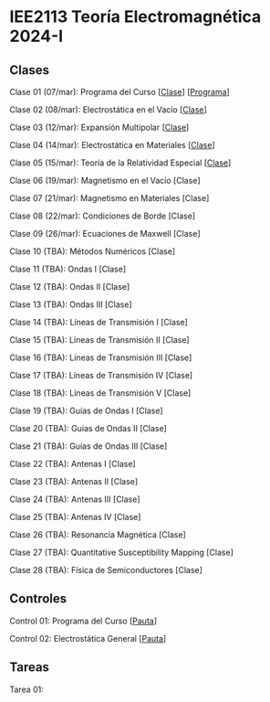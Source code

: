 # IEE2113 Teoría Electromagnética 2024-I

## Clases
Clase 01 (07/mar): Programa del Curso 
[[Clase](https://github.com/jisilva8/IEE2113_2024_01/blob/main/Clases/Clase01-Programa.pdf)]
[[Programa](https://github.com/jisilva8/IEE2113_2024_01/blob/main/Administrativo/programa_curso_v1.pdf)]

Clase 02 (08/mar): Electrostática en el Vacío 
[[Clase](https://github.com/jisilva8/IEE2113_2024_01/blob/main/Clases/Clase02-ElectroEnVacio.pdf)]

Clase 03 (12/mar): Expansión Multipolar 
[[Clase](https://github.com/jisilva8/IEE2113_2024_01/blob/main/Clases/Clase03-ExpansionMultipolar.pdf)]

Clase 04 (14/mar): Electrostática en Materiales 
[[Clase](https://github.com/jisilva8/IEE2113_2024_01/blob/main/Clases/Clase04-ElectroEnMateriales.pdf)]

Clase 05 (15/mar): Teoría de la Relatividad Especial 
[[Clase](https://github.com/jisilva8/IEE2113_2024_01/blob/main/Clases/Clase05-RelatividadEspecial.pdf)]

Clase 06 (19/mar): Magnetismo en el Vacío [Clase]

Clase 07 (21/mar): Magnetismo en Materiales [Clase]

Clase 08 (22/mar): Condiciones de Borde [Clase]

Clase 09 (26/mar): Ecuaciones de Maxwell [Clase]

Clase 10 (TBA): Métodos Numéricos [Clase]

Clase 11 (TBA): Ondas I [Clase]

Clase 12 (TBA): Ondas II [Clase]

Clase 13 (TBA): Ondas III [Clase]

Clase 14 (TBA): Líneas de Transmisión I [Clase]

Clase 15 (TBA): Líneas de Transmisión II [Clase]

Clase 16 (TBA): Líneas de Transmisión III [Clase]

Clase 17 (TBA): Líneas de Transmisión IV [Clase]

Clase 18 (TBA): Líneas de Transmisión V [Clase]

Clase 19 (TBA): Guías de Ondas I [Clase]

Clase 20 (TBA): Guías de Ondas II [Clase]

Clase 21 (TBA): Guías de Ondas III [Clase]

Clase 22 (TBA): Antenas I [Clase]

Clase 23 (TBA): Antenas II [Clase]

Clase 24 (TBA): Antenas III [Clase]

Clase 25 (TBA): Antenas IV [Clase]

Clase 26 (TBA): Resonancia Magnética [Clase]

Clase 27 (TBA): Quantitative Susceptibility Mapping [Clase]

Clase 28 (TBA): Física de Semiconductores [Clase]


## Controles
Control 01: Programa del Curso 
[[Pauta](https://github.com/jisilva8/IEE2113_2024_01/blob/main/Controles/control_01_pauta.pdf)]

Control 02: Electrostática General
[[Pauta](https://www.youtube.com/watch?v=dQw4w9WgXcQ)]

## Tareas
Tarea 01: 
